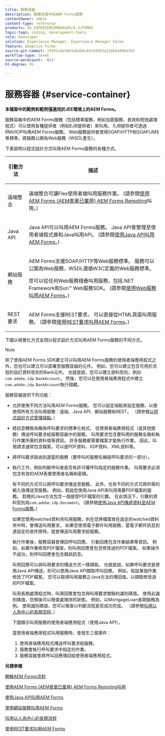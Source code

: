 ```yaml
---
title: 服務容器
description: 服務容器中的AEM Forms服務
contentOwner: admin
content-type: reference
products: SG_EXPERIENCEMANAGER/6.5/FORMS
topic-tags: coding, development-tools
role: Developer
solution: Experience Manager, Experience Manager Forms
feature: Adaptive Forms
source-git-commit: 29391c8e3042a8a04c64165663a228bb4886afb5
workflow-type: tm+mt
source-wordcount: '923'
ht-degree: 0%

---
```


# 服務容器 {#service-container}

**本檔案中的範例和範例僅適用於JEE環境上的AEM Forms。**

服務容器中的AEM Forms服務（包括標準服務，例如加密服務、長效和短效處理程式）可以使用各種提供者（例如EJB提供者）來叫用。 EJB提供者可透過RMI/IIOP叫用AEM Forms服務。 Web服務提供者使用SOAP/HTTP和SOAP/JMS等標準，將服務公開為Web服務（WSDL產生）。

下表說明以程式設計方式叫用AEM Forms服務的各種方式。

<table>
 <thead>
  <tr>
   <th><p>引動方法</p></th>
   <th><p>描述</p></th>
  </tr>
 </thead>
 <tbody>
  <tr>
   <td><p>遠端整合</p></td>
   <td><p>遠端整合可讓Flex使用者端叫用服務作業。 (請參閱<a href="/help/forms/developing/invoking-aem-forms-using-remoting.md#invoking-aem-forms-using-remoting">使用AEM Forms (AEM表單已棄用) AEM Forms Remoting</a>叫用。)</p></td>
  </tr>
  <tr>
   <td><p>Java API</p></td>
   <td><p>Java API可以叫用AEM Forms服務。 Java API會整理至使用者端程式庫和Java叫用API。 (請參閱<a href="/help/forms/developing/invoking-aem-forms-using-java.md#invoking-aem-forms-using-the-java-api">使用Java API叫用AEM Forms</a>。)</p></td>
  </tr>
  <tr>
   <td><p>網站服務</p></td>
   <td><p>AEM Forms支援SOAP/HTTP等Web服務標準。 服務可以公開為Web服務，WSDL遵循W3C定義的Web服務標準。</p><p>您可以從任何Web服務棧疊叫用服務，包括.NET Framework和Sun™ Web服務SDK。 (請參閱<a href="/help/forms/developing/invoking-aem-forms-using-web.md#invoking-aem-forms-using-web-services">使用Web服務叫用AEM Forms</a>。)</p></td>
  </tr>
  <tr>
   <td><p>REST要求</p></td>
   <td><p>AEM Forms支援REST要求。 可以直接從HTML頁面叫用服務。 (請參閱<a href="/help/forms/developing/invoking-aem-forms-using-rest.md#invoking-aem-forms-using-rest-requests">使用REST要求叫用AEM Forms</a>。)</p></td>
  </tr>
 </tbody>
</table>

下圖以視覺化方式呈現以程式設計方式叫用AEM Forms服務的不同方式。

>[!NOTE]
>
>除了使用AEM Forms SDK建立可以叫用AEM Forms服務的使用者端應用程式之外，您也可以建立可以部署至服務容器的元件。 例如，您可以建立包含可用於流程的自訂資料型別的Bank元件。 也就是說，您可以建立資料型別，例如`com.adobe.idp.BankAccount`。 然後，您可以在使用者端應用程式中建立`com.adobe.idp.BankAccount`執行個體。

服務容器提供下列功能：

* 允許使用不同方法叫用AEM Forms服務。 您可以設定端點來設定服務，以便使用所有方法叫用服務：遠端、Java API、網站服務和REST。 （請參閱[以程式設計方式管理端點](/help/forms/developing/programmatically-endpoints.md#programmatically-managing-endpoints)。）
* 將訊息轉換為稱為呼叫要求的標準化格式。 從使用者端應用程式（或其他服務）傳送呼叫要求給服務容器中的服務。 叫用要求包含要叫用的服務名稱和執行作業所需的資料值等資訊。 許多服務都需要檔案才能執行作業。 因此，叫用請求通常包含檔案，可以是PDF資料、XDP資料、XML資料等。
* 將呼叫要求路由到適當的服務（要呼叫的服務名稱是呼叫要求的一部分）。
* 執行工作，例如判斷呼叫者是否有許可權呼叫指定的服務作業。 叫用要求必須包含有效的AEM表單使用者名稱和密碼。

  有不同的方式可以將呼叫要求傳送至服務。 此外，也有不同的方式可將所需的輸入值傳送至服務。 例如，假設您使用Java API來叫用需要PDF檔案的服務。 對應的Java方法包含一個接受PDF檔案的引數。 在此情況下，引數的資料型別為`com.adobe.idp.Document`。 (請參閱[使用Java API傳遞資料至AEM Forms服務](/help/forms/developing/invoking-aem-forms-using-java.md#passing-data-to-aem-forms-services-using-the-java-api)。)

  如果您使用watched資料夾叫用服務，則在您將檔案放在設定的watched資料夾中時，會傳送叫用要求。 如果您使用電子郵件叫用服務，當電子郵件訊息到達設定的收件匣時，就會傳送叫用要求給服務。

  執行作業後，服務容器會傳回呼叫回應。 引動回應包含作業結果等資訊。 例如，如果作業修改PDF檔案，則叫用回應會包含修改過的PDF檔案。 如果操作不成功，則呼叫回應會包含錯誤訊息。

  叫用回應可以與叫用要求的傳送方式一樣擷取。 也就是說，如果呼叫要求是使用Java API傳送，則可以使用Java API擷取呼叫回應。 例如，假設某個作業修改了PDF檔案。 您可以取得叫用服務之Java方法的傳回值，以擷取修改過的PDF檔案。

  叫用長期處理程式時，叫用回應會包含與叫用要求關聯的識別碼值。 使用此識別碼值，您稍後可以檢查處理序的狀態。 例如，以MortgageLoan長期服務為例。 使用識別碼值，您可以檢查以判斷流程是否成功完成。 （請參閱[叫用以人為中心的長期流程](/help/forms/developing/invoking-human-centric-long-lived.md#invoking-human-centric-long-lived-processes)。）

  下圖顯示叫用服務的使用者端應用程式（使用Java API）。

  當使用者端應用程式叫用服務時，會發生三個事件：

   1. 使用者端應用程式傳送呼叫要求給服務。
   1. 服務會執行呼叫要求中指定的作業。
   1. 服務容器會將呼叫回應傳回給使用者端應用程式。

**另請參閱**

[瞭解AEM Forms流程](/help/forms/developing/aem-forms-processes.md#understanding-aem-forms-processes)

[使用AEM Forms (AEM表單已棄用) AEM Forms Remoting叫用](/help/forms/developing/invoking-aem-forms-using-remoting.md#invoking-aem-forms-using-remoting)

[使用Java API叫用AEM Forms](/help/forms/developing/invoking-aem-forms-using-java.md#invoking-aem-forms-using-the-java-api)

[使用網站服務叫用AEM Forms](/help/forms/developing/invoking-aem-forms-using-web.md#invoking-aem-forms-using-web-services)

[叫用以人為中心的長期流程](/help/forms/developing/invoking-human-centric-long-lived.md#invoking-human-centric-long-lived-processes)

[使用REST要求叫用AEM Forms](/help/forms/developing/invoking-aem-forms-using-rest.md#invoking-aem-forms-using-rest-requests)
